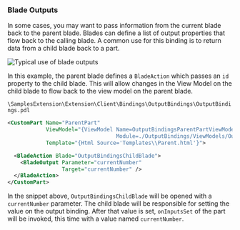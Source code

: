 <properties title="" pageTitle="Blade Outputs" description="" authors="justbe" />

### Blade Outputs

In some cases, you may want to pass information from the current blade back to the parent blade. Blades can define a list of output properties that flow back to the calling blade. A common use for this binding is to return data from a child blade back to a part.

![Typical use of blade outputs][part-settings]

In this example, the parent blade defines a `BladeAction` which passes an `id` property to the child blade. This will allow changes in the View Model on the child blade to flow back to the view model on the parent blade.

`\SamplesExtension\Extension\Client\Bindings\OutputBindings\OutputBindings.pdl`

```xml
<CustomPart Name="ParentPart"
            ViewModel="{ViewModel Name=OutputBindingsParentPartViewModel,
                                  Module=./OutputBindings/ViewModels/OutputBindingsViewModels}"
            Template="{Html Source='Templates\\Parent.html'}">

  <BladeAction Blade="OutputBindingsChildBlade">
    <BladeOutput Parameter="currentNumber"
                 Target="currentNumber" />
  </BladeAction>
</CustomPart>
```

In the snippet above, `OutputBindingsChildBlade` will be opened with a `currentNumber` parameter.  The child blade will be responsible for setting the value on the output binding.  After that value is set, `onInputsSet` of the part will be invoked, this time with a value named `currentNumber`.

[part-settings]: ../media/portalfx-parts/part-settings.png

